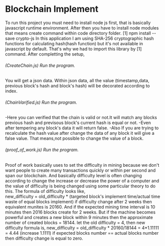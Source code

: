 # Blockchain Implement

To run this project you must need to install node js first, that is basically javascript runtime environment. After then you have to install node modules that means create command within code directory folder. 
                                           [1]  npm install --save crypto-js
                                            In this application I am using SHA-256 cryptographic hash functions for calculating hash(hash function)
                                            but it's not available in javascript by default. That's why we had to import this library by [1] command.
After completting the setup,

###### (CreateChain.js) Run the program.
 You will get a json data. Within json data, all the value (timestamp,data, previous block's hash and block's hash) will be decorated according to index.
 
###### (ChainVarified.js) Run the program.
-Here you can verified that the chain is valid or not.It will match any blocks previous hash and previsous block's current hash is equal or not.
-Even after tempering any block's data it will return false.
-Also If you are trying to recalculate the hash value after change the data of any block it will give a false value.
That means,not possible to change the value of a block.

###### (proof_of_work.js) Run the program.
Proof of work basically uses to set the difficulty in mining because we don't want people to create many transactions quickly or  within per second and span our blockchain. And basically difficulty level is often changing according to change the increase or decrease the power of a computer and the value of difficulty is being changed using some particular theory to do this.
The formula of difficulty looks like,  
new_difficulty = old_difficulty * (targeted block's implement time/actual time waste of equal blocks implement)
if difficulty change after 2 weeks then equivalent munites is 20160. And if the expected mining time interval is 10 minutes then 2016 blocks create for 2 weeks. But if the machine becomes powerful and creates a new block within 9 minutes then the approximate number of created blocks = 18144.
let the old difficulty = 4, then new difficulty formula is,
new_difficulty = old_difficulty * 20160/18144 
                       = 4*1.11111
                       = 4.44  (increase 1.1111)
if expected blocks number == actual blocks number then difficulty change is equal to zero.

 

